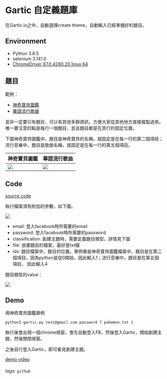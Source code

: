 # Gartic 自定義題庫

在Gartic.io之中，自動選擇create theme，自動輸入已經準備好的題目。

## Environment

* Python 3.8.5
* selenium 3.141.0
* [ChromeDriver 87.0.4280.20 linux 64](https://chromedriver.chromium.org/)

## 題目

範例：

* [神奇寶貝圖鑑](https://github.com/patrick0314/Gartic_auto_create_theme/blob/main/pokemon.txt)
* [華語流行歌曲](https://github.com/patrick0314/Gartic_auto_create_theme/blob/main/song.txt)

並非一定要只有題目，可以有其他多餘資訊，方便大家從其他地方直接複製過來。唯一要注意的點是每行一個題目，並且題目都是在其行的固定位置。

下圖神奇寶貝圖鑑中，題目是神奇寶貝的名稱，就固定是在每一行的第二個項目；流行音樂中，題目是歌曲名稱，就固定是在每一行的第五個項目。

| 神奇寶貝圖鑑 | 華語流行歌曲|
| -------- | -------- |
| ![](https://i.imgur.com/TpJ8qVw.png) | ![](https://i.imgur.com/NQaTlqW.png) |

## Code

[source code](https://github.com/patrick0314/Gartic_auto_create_theme/blob/main/gartic.py)

執行檔案須有附加的參數，如下圖。

![](https://i.imgur.com/xM5KqeE.png)

* email: 登入facebook時所需要的email
* password: 登入facebook時所需要的password
* classification: 創建主題時，需要定義題目類型，詳情見下圖
* file: 放置題目的檔案，最好是txt檔
* idx: 題目檔案中，題目的位置。舉例像是神奇寶貝圖鑑檔案中，題目是在第二個項目，因為python是從0開始，因此輸入1；流行音樂中，題目是在第五個項目， 因此輸入4

題目類型的value：

![](https://i.imgur.com/ILPahEN.png)

## Demo

用神奇寶貝圖鑑舉例

```Vim
python3 gartic.py test@gmail.com password 7 pokemon.txt 1
```

執行後會出現一個chrome視窗，會先自動登入FB，然後登入Gartic，開始創建主題，然後關閉視窗。

之後自行登入Gartic，即可看見創建主題。

[demo video](https://www.youtube.com/watch?v=3N0nraxgUNI&ab_channel=%E9%BB%83%E7%85%9C%E5%A0%AF)

###### tags: `github`
